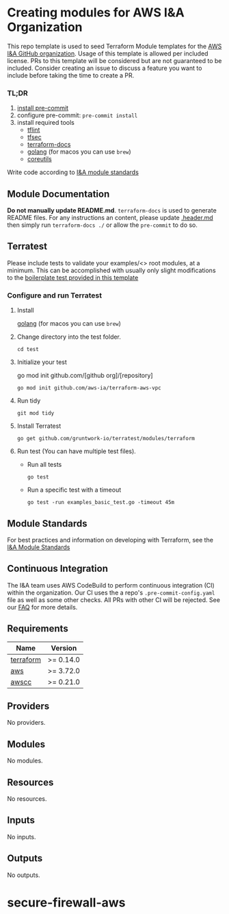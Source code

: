 <!-- BEGIN_TF_DOCS -->
# Creating modules for AWS I&A Organization

This repo template is used to seed Terraform Module templates for the [AWS I&A GitHub organization](https://github.com/aws-ia). Usage of this template is allowed per included license. PRs to this template will be considered but are not guaranteed to be included. Consider creating an issue to discuss a feature you want to include before taking the time to create a PR.
### TL;DR

1. [install pre-commit](https://pre-commit.com/)
2. configure pre-commit: `pre-commit install`
3. install required tools
    - [tflint](https://github.com/terraform-linters/tflint)
    - [tfsec](https://aquasecurity.github.io/tfsec/v1.0.11/)
    - [terraform-docs](https://github.com/terraform-docs/terraform-docs)
    - [golang](https://go.dev/doc/install) (for macos you can use `brew`)
    - [coreutils](https://www.gnu.org/software/coreutils/)

Write code according to [I&A module standards](https://aws-ia.github.io/standards-terraform/)

## Module Documentation

**Do not manually update README.md**. `terraform-docs` is used to generate README files. For any instructions an content, please update [.header.md](./.header.md) then simply run `terraform-docs ./` or allow the `pre-commit` to do so.

## Terratest

Please include tests to validate your examples/<> root modules, at a minimum. This can be accomplished with usually only slight modifications to the [boilerplate test provided in this template](./test/examples\_basic\_test.go)

### Configure and run Terratest

1. Install

    [golang](https://go.dev/doc/install) (for macos you can use `brew`)
2. Change directory into the test folder.
    
    `cd test`
3. Initialize your test
    
    go mod init github.com/[github org]/[repository]

    `go mod init github.com/aws-ia/terraform-aws-vpc`
4. Run tidy

    `git mod tidy`
5. Install Terratest

    `go get github.com/gruntwork-io/terratest/modules/terraform`
6. Run test (You can have multiple test files).
    - Run all tests

        `go test`
    - Run a specific test with a timeout

        `go test -run examples_basic_test.go -timeout 45m`

## Module Standards

For best practices and information on developing with Terraform, see the [I&A Module Standards](https://aws-ia.github.io/standards-terraform/)

## Continuous Integration

The I&A team uses AWS CodeBuild to perform continuous integration (CI) within the organization. Our CI uses the a repo's `.pre-commit-config.yaml` file as well as some other checks. All PRs with other CI will be rejected. See our [FAQ](https://aws-ia.github.io/standards-terraform/faq/#are-modules-protected-by-ci-automation) for more details.

## Requirements

| Name | Version |
|------|---------|
| <a name="requirement_terraform"></a> [terraform](#requirement\_terraform) | >= 0.14.0 |
| <a name="requirement_aws"></a> [aws](#requirement\_aws) | >= 3.72.0 |
| <a name="requirement_awscc"></a> [awscc](#requirement\_awscc) | >= 0.21.0 |

## Providers

No providers.

## Modules

No modules.

## Resources

No resources.

## Inputs

No inputs.

## Outputs

No outputs.
<!-- END_TF_DOCS -->
# secure-firewall-aws
